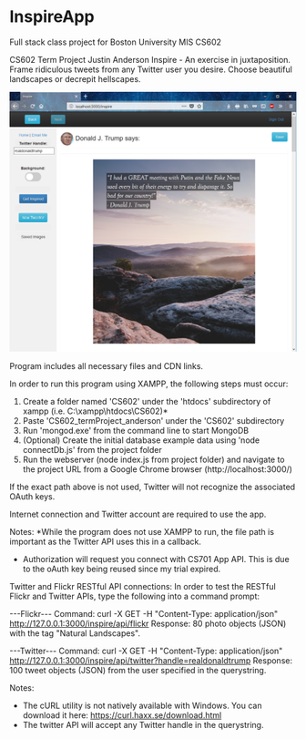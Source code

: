 # InspireApp
Full stack class project for Boston University MIS CS602

CS602 Term Project
Justin Anderson
Inspire -
An exercise in juxtaposition. Frame ridiculous tweets from any Twitter user you desire. Choose beautiful landscapes or decrepit hellscapes.

![InspireApp Screenshot](InspireAppDemo.PNG)

Program includes all necessary files and CDN links.

In order to run this program using XAMPP, the following steps must occur:
1. Create a folder named 'CS602' under the 'htdocs' subdirectory of xampp (i.e. C:\xampp\htdocs\CS602)*
2. Paste 'CS602_termProject_anderson' under the 'CS602' subdirectory
3. Run 'mongod.exe' from the command line to start MongoDB
4. (Optional) Create the initial database example data using 'node connectDb.js' from the project folder
5. Run the webserver (node index.js from project folder) and navigate to the project URL from a Google Chrome browser (http://localhost:3000/)

If the exact path above is not used, Twitter will not recognize the associated OAuth keys.

Internet connection and Twitter account are required to use the app.

Notes:
*While the program does not use XAMPP to run, the file path is important as the Twitter API uses this in a callback.
- Authorization will request you connect with CS701 App API. This is due to the oAuth key being reused since my trial expired.

Twitter and Flickr RESTful API connections:
In order to test the RESTful Flickr and Twitter APIs, type the following into a command prompt:

---Flickr--- 
Command:
curl -X GET -H "Content-Type: application/json" http://127.0.0.1:3000/inspire/api/flickr
Response:
80 photo objects (JSON) with the tag "Natural Landscapes". 

---Twitter---
Command: 
curl -X GET -H "Content-Type: application/json" http://127.0.0.1:3000/inspire/api/twitter?handle=realdonaldtrump
Response:
100 tweet objects (JSON) from the user specified in the querystring.

Notes: 
- The cURL utility is not natively available with Windows. You can download it here: https://curl.haxx.se/download.html
- The twitter API will accept any Twitter handle in the querystring.
